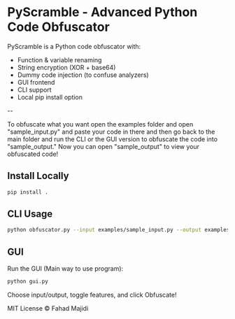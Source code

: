 # PyScramble - Advanced Python Code Obfuscator

PyScramble is a Python code obfuscator with:

- Function & variable renaming
- String encryption (XOR + base64)
- Dummy code injection (to confuse analyzers)
- GUI frontend
- CLI support
- Local pip install option

--

To obfuscate what you want open the examples folder and open "sample_input.py" and paste your code in there and then go back to the main folder and run the CLI or the GUI version to obfuscate the code into "sample_output." Now you can open "sample_output" to view your obfuscated code!

## Install Locally

```bash
pip install .
```

## CLI Usage

```bash
python obfuscator.py --input examples/sample_input.py --output examples/sample_output.py --encrypt-strings --inject-dummy
```

## GUI

Run the GUI (Main way to use program):

```bash
python gui.py
```

Choose input/output, toggle features, and click Obfuscate!

MIT License © Fahad Majidi
